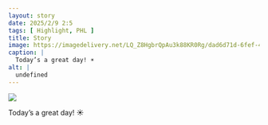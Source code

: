 ```yaml
---
layout: story
date: 2025/2/9 2:5
tags: [ Highlight, PHL ]
title: Story
image: https://imagedelivery.net/LQ_Z8HgbrQpAu3k88KR0Rg/dad6d71d-6fef-4561-6a2d-a34a5c93ed00/public
caption: |
  Today’s a great day! ☀️
alt: |
  undefined
---
```



![](https://imagedelivery.net/LQ_Z8HgbrQpAu3k88KR0Rg/dad6d71d-6fef-4561-6a2d-a34a5c93ed00/public)

Today’s a great day! ☀️
